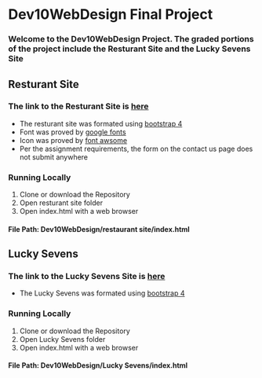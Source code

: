 # Dev10WebDesign Final Project
### Welcome to the Dev10WebDesign Project. The graded portions of the project include the Resturant Site and the Lucky Sevens Site
## Resturant Site
### The link to the Resturant Site is [here](https://dubd3.github.io/Dev10WebDesign/restaurant%20site/)
* The resturant site was formated using [bootstrap 4](https://getbootstrap.com/)
* Font was proved by [google fonts](https://fonts.google.com/?category=Handwriting&selection.family=Architects+Daughter)
* Icon was proved by [font awsome]( https://fontawesome.com)
* Per the assignment requirements, the form on the contact us page does not submit anywhere
### Running Locally
1. Clone or download the Repository
1. Open resturant site folder
1. Open index.html with a web browser
#### File Path: Dev10WebDesign/restaurant site/index.html
## Lucky Sevens 
### The link to the Lucky Sevens Site is [here](https://dubd3.github.io/Dev10WebDesign/Lucky%20Sevens/)
* The Lucky Sevens was formated using [bootstrap 4](https://getbootstrap.com/)
### Running Locally
1. Clone or download the Repository
1. Open Lucky Sevens folder
1. Open index.html with a web browser
#### File Path: Dev10WebDesign/Lucky Sevens/index.html


